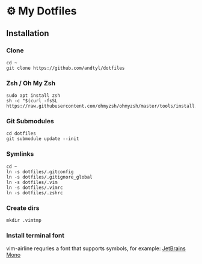 
# ⚙️  My Dotfiles

## Installation

### Clone
```
cd ~
git clone https://github.com/andtyl/dotfiles
```

### Zsh / Oh My Zsh
```
sudo apt install zsh
sh -c "$(curl -fsSL https://raw.githubusercontent.com/ohmyzsh/ohmyzsh/master/tools/install.sh)"
```

### Git Submodules
```
cd dotfiles
git submodule update --init
```

### Symlinks
```
cd ~
ln -s dotfiles/.gitconfig
ln -s dotfiles/.gitignore_global
ln -s dotfiles/.vim
ln -s dotfiles/.vimrc
ln -s dotfiles/.zshrc
```

### Create dirs
```
mkdir .vimtmp
```

### Install terminal font

vim-airline requries a font that supports symbols, for example: [JetBrains Mono](https://www.jetbrains.com/lp/mono/)

